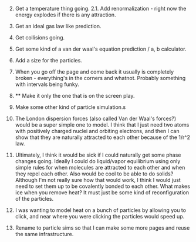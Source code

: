 2. Get a temperature thing going.
2.1. Add renormalization - right now the energy explodes if there is any attraction.
3. Get an ideal gas law like prediction.
4. Get collisions going.
5. Get some kind of a van der waal's equation prediction / a, b calculator.
6. Add a size for the particles.
7. When you go off the page and come back it usually is completely broken - everything's in the corners and whatnot. Probably something with intervals being funky.


1. ** Make it only the one that is on the screen play.



1. Make some other kind of particle simulation.s
1. The London dispersion forces (also called Van der Waal's forces?) would be a super simple one to model. I think that I just need two atoms with positively charged nuclei and orbiting electrons, and then I can show that they are naturally attracted to each other because of the 1/r^2 law.
1. Ultimately, I think it would be sick if I could naturally get some phase changes going. Ideally I could do liquid/vapor equilibrium using only simple rules for when molecules are attracted to each other and when they repel each other. Also would be cool to be able to do solids? Although I'm not really sure how that would work, I think I would just need to set them up to be covalently bonded to each other. What makes ice when you remove heat? It must just be some kind of reconfiguration of the particles.
1. I was wanting to model heat on a bunch of particles by allowing you to click, and near where you were clicking the particles would speed up.


1. Rename to particle sims so that I can make some more pages and reuse the same infrastructure.